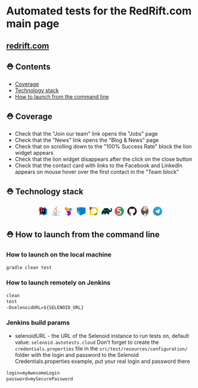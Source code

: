 # Automated tests for the RedRift.com main page
## <a href = "https://redrift.com" target ="_blank">redrift.com</a>

## :rescue_worker_helmet: Contents

- <a href="#rescue_worker_helmet-coverage">Coverage</a>
- <a href="#rescue_worker_helmet-technology-stack">Technology stack</a>
- <a href="#rescue_worker_helmet-how-to-launch-from-the-command-line">How to launch from the command line</a>

## :rescue_worker_helmet: Coverage

- Check that the "Join our team" link opens the "Jobs" page
- Check that the "News" link opens the "Blog & News" page
- Check that on scrolling down to the "100% Success Rate" block the lion widget appears
- Check that the lion widget disappears after the click on the close button
- Check that the contact card with links to the Facebook and LinkedIn appears on mouse hover over the first contact in the "Team block"

## :rescue_worker_helmet: Technology stack

<p align="center">
<img width="6%" title="IntelliJ IDEA" src="images/logos/Intelij_IDEA.svg">
<img width="6%" title="Java" src="images/logos/Java.svg">
<img width="6%" title="Selenide" src="images/logos/Selenide.svg">
<img width="6%" title="Selenoid" src="images/logos/Selenoid.svg">
<img width="6%" title="Allure Report" src="images/logos/Allure_Report.svg">
<img width="6%" title="Gradle" src="images/logos/Gradle.svg">
<img width="6%" title="JUnit5" src="images/logos/JUnit5.svg">
<img width="6%" title="GitHub" src="images/logos/GitHub.svg">
<img width="6%" title="Jenkins" src="images/logos/Jenkins.svg">
<img width="6%" title="Telegram" src="images/logos/Telegram.svg">
</p>

## :rescue_worker_helmet: How to launch from the command line

### How to launch on the local machine

```
gradle clean test
```

### How to launch remotely on Jenkins
```
clean
test
-DselenoidURL=${SELENOID_URL}
```
### Jenkins build params
- selenoidURL - the URL of the Selenoid instance to run tests on, default value: `selenoid.autotests.cloud`
Don't forget to create the `credentials.properties` file in the `src/test/resources/configuration/` folder with the login and password to the Selenoid
Credentials.properties example, put your real login and password there
```
login=myAwesomeLogin
password=mySecurePassword
```
